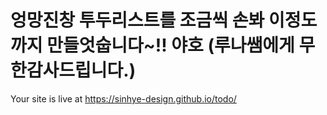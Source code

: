 # 엉망진창 투두리스트를 조금씩 손봐 이정도까지 만들엇숩니다~!! 야호 (루나쌤에게 무한감사드립니다.)
Your site is live at https://sinhye-design.github.io/todo/
